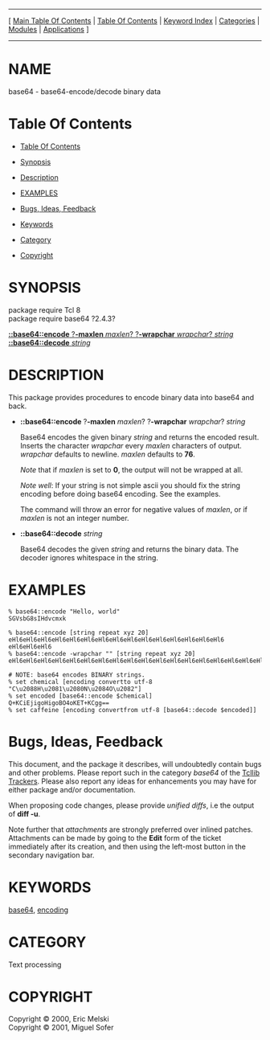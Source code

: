
[//000000001]: # (base64 \- Text encoding & decoding binary data)
[//000000002]: # (Generated from file 'base64\.man' by tcllib/doctools with format 'markdown')
[//000000003]: # (Copyright &copy; 2000, Eric Melski)
[//000000004]: # (Copyright &copy; 2001, Miguel Sofer)
[//000000005]: # (base64\(n\) 2\.4\.3 tcllib "Text encoding & decoding binary data")

<hr> [ <a href="../../../../toc.md">Main Table Of Contents</a> &#124; <a
href="../../../toc.md">Table Of Contents</a> &#124; <a
href="../../../../index.md">Keyword Index</a> &#124; <a
href="../../../../toc0.md">Categories</a> &#124; <a
href="../../../../toc1.md">Modules</a> &#124; <a
href="../../../../toc2.md">Applications</a> ] <hr>

# NAME

base64 \- base64\-encode/decode binary data

# <a name='toc'></a>Table Of Contents

  - [Table Of Contents](#toc)

  - [Synopsis](#synopsis)

  - [Description](#section1)

  - [EXAMPLES](#section2)

  - [Bugs, Ideas, Feedback](#section3)

  - [Keywords](#keywords)

  - [Category](#category)

  - [Copyright](#copyright)

# <a name='synopsis'></a>SYNOPSIS

package require Tcl 8  
package require base64 ?2\.4\.3?  

[__::base64::encode__ ?__\-maxlen__ *maxlen*? ?__\-wrapchar__ *wrapchar*? *string*](#1)  
[__::base64::decode__ *string*](#2)  

# <a name='description'></a>DESCRIPTION

This package provides procedures to encode binary data into base64 and back\.

  - <a name='1'></a>__::base64::encode__ ?__\-maxlen__ *maxlen*? ?__\-wrapchar__ *wrapchar*? *string*

    Base64 encodes the given binary *string* and returns the encoded result\.
    Inserts the character *wrapchar* every *maxlen* characters of output\.
    *wrapchar* defaults to newline\. *maxlen* defaults to __76__\.

    *Note* that if *maxlen* is set to __0__, the output will not be
    wrapped at all\.

    *Note well*: If your string is not simple ascii you should fix the string
    encoding before doing base64 encoding\. See the examples\.

    The command will throw an error for negative values of *maxlen*, or if
    *maxlen* is not an integer number\.

  - <a name='2'></a>__::base64::decode__ *string*

    Base64 decodes the given *string* and returns the binary data\. The decoder
    ignores whitespace in the string\.

# <a name='section2'></a>EXAMPLES

    % base64::encode "Hello, world"
    SGVsbG8sIHdvcmxk

    % base64::encode [string repeat xyz 20]
    eHl6eHl6eHl6eHl6eHl6eHl6eHl6eHl6eHl6eHl6eHl6eHl6eHl6eHl6eHl6
    eHl6eHl6eHl6
    % base64::encode -wrapchar "" [string repeat xyz 20]
    eHl6eHl6eHl6eHl6eHl6eHl6eHl6eHl6eHl6eHl6eHl6eHl6eHl6eHl6eHl6eHl6eHl6eHl6

    # NOTE: base64 encodes BINARY strings.
    % set chemical [encoding convertto utf-8 "C\u2088H\u2081\u2080N\u2084O\u2082"]
    % set encoded [base64::encode $chemical]
    Q+KCiEjigoHigoBO4oKET+KCgg==
    % set caffeine [encoding convertfrom utf-8 [base64::decode $encoded]]

# <a name='section3'></a>Bugs, Ideas, Feedback

This document, and the package it describes, will undoubtedly contain bugs and
other problems\. Please report such in the category *base64* of the [Tcllib
Trackers](http://core\.tcl\.tk/tcllib/reportlist)\. Please also report any ideas
for enhancements you may have for either package and/or documentation\.

When proposing code changes, please provide *unified diffs*, i\.e the output of
__diff \-u__\.

Note further that *attachments* are strongly preferred over inlined patches\.
Attachments can be made by going to the __Edit__ form of the ticket
immediately after its creation, and then using the left\-most button in the
secondary navigation bar\.

# <a name='keywords'></a>KEYWORDS

[base64](\.\./\.\./\.\./\.\./index\.md\#base64),
[encoding](\.\./\.\./\.\./\.\./index\.md\#encoding)

# <a name='category'></a>CATEGORY

Text processing

# <a name='copyright'></a>COPYRIGHT

Copyright &copy; 2000, Eric Melski  
Copyright &copy; 2001, Miguel Sofer

